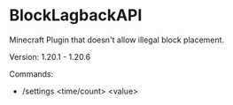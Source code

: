 # BlockLagbackAPI

Minecraft Plugin that doesn't allow illegal block placement.

Version: 1.20.1 - 1.20.6

Commands:
- /settings <time/count> \<value>
